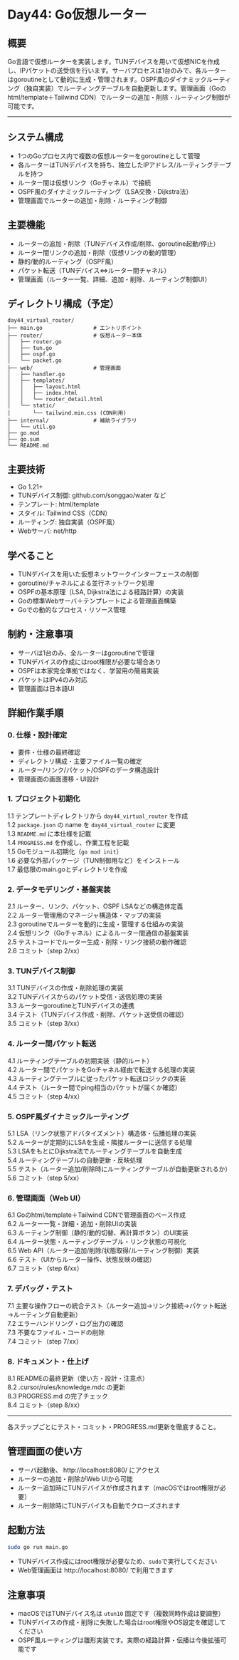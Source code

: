 # Day44: Go仮想ルーター

## 概要
Go言語で仮想ルーターを実装します。TUNデバイスを用いて仮想NICを作成し、IPパケットの送受信を行います。サーバプロセスは1台のみで、各ルーターはgoroutineとして動的に生成・管理されます。OSPF風のダイナミックルーティング（独自実装）でルーティングテーブルを自動更新します。管理画面（Goのhtml/template＋Tailwind CDN）でルーターの追加・削除・ルーティング制御が可能です。

---

## システム構成
- 1つのGoプロセス内で複数の仮想ルーターをgoroutineとして管理
- 各ルーターはTUNデバイスを持ち、独立したIPアドレス/ルーティングテーブルを持つ
- ルーター間は仮想リンク（Goチャネル）で接続
- OSPF風のダイナミックルーティング（LSA交換・Dijkstra法）
- 管理画面でルーターの追加・削除・ルーティング制御

## 主要機能
- ルーターの追加・削除（TUNデバイス作成/削除、goroutine起動/停止）
- ルーター間リンクの追加・削除（仮想リンクの動的管理）
- 静的/動的ルーティング（OSPF風）
- パケット転送（TUNデバイス⇔ルーター間チャネル）
- 管理画面（ルーター一覧、詳細、追加・削除、ルーティング制御UI）

## ディレクトリ構成（予定）
```
day44_virtual_router/
├── main.go                # エントリポイント
├── router/                # 仮想ルーター本体
│   ├── router.go
│   ├── tun.go
│   ├── ospf.go
│   └── packet.go
├── web/                   # 管理画面
│   ├── handler.go
│   ├── templates/
│   │   ├── layout.html
│   │   ├── index.html
│   │   └── router_detail.html
│   └── static/
│       └── tailwind.min.css (CDN利用)
├── internal/              # 補助ライブラリ
│   └── util.go
├── go.mod
├── go.sum
└── README.md
```

## 主要技術
- Go 1.21+
- TUNデバイス制御: github.com/songgao/water など
- テンプレート: html/template
- スタイル: Tailwind CSS（CDN）
- ルーティング: 独自実装（OSPF風）
- Webサーバ: net/http

## 学べること
- TUNデバイスを用いた仮想ネットワークインターフェースの制御
- goroutine/チャネルによる並行ネットワーク処理
- OSPFの基本原理（LSA, Dijkstra法による経路計算）の実装
- Goの標準Webサーバ＋テンプレートによる管理画面構築
- Goでの動的なプロセス・リソース管理

## 制約・注意事項
- サーバは1台のみ、全ルーターはgoroutineで管理
- TUNデバイスの作成にはroot権限が必要な場合あり
- OSPFは本家完全準拠ではなく、学習用の簡易実装
- パケットはIPv4のみ対応
- 管理画面は日本語UI

## 詳細作業手順

### 0. 仕様・設計確定
- 要件・仕様の最終確認
- ディレクトリ構成・主要ファイル一覧の確定
- ルーター/リンク/パケット/OSPFのデータ構造設計
- 管理画面の画面遷移・UI設計

### 1. プロジェクト初期化
1.1 テンプレートディレクトリから `day44_virtual_router` を作成  
1.2 `package.json` の name を `day44_virtual_router` に変更  
1.3 `README.md` に本仕様を記載  
1.4 `PROGRESS.md` を作成し、作業工程を記載  
1.5 Goモジュール初期化（`go mod init`）  
1.6 必要な外部パッケージ（TUN制御用など）をインストール  
1.7 最低限のmain.goとディレクトリを作成

### 2. データモデリング・基盤実装
2.1 ルーター、リンク、パケット、OSPF LSAなどの構造体定義  
2.2 ルーター管理用のマネージャ構造体・マップの実装  
2.3 goroutineでルーターを動的に生成・管理する仕組みの実装  
2.4 仮想リンク（Goチャネル）によるルーター間通信の基盤実装  
2.5 テストコードでルーター生成・削除・リンク接続の動作確認  
2.6 コミット（step 2/xx）

### 3. TUNデバイス制御
3.1 TUNデバイスの作成・削除処理の実装  
3.2 TUNデバイスからのパケット受信・送信処理の実装  
3.3 ルーターgoroutineとTUNデバイスの連携  
3.4 テスト（TUNデバイス作成・削除、パケット送受信の確認）  
3.5 コミット（step 3/xx）

### 4. ルーター間パケット転送
4.1 ルーティングテーブルの初期実装（静的ルート）  
4.2 ルーター間でパケットをGoチャネル経由で転送する処理の実装  
4.3 ルーティングテーブルに従ったパケット転送ロジックの実装  
4.4 テスト（ルーター間でping相当のパケットが届くか確認）  
4.5 コミット（step 4/xx）

### 5. OSPF風ダイナミックルーティング
5.1 LSA（リンク状態アドバタイズメント）構造体・伝播処理の実装  
5.2 ルーターが定期的にLSAを生成・隣接ルーターに送信する処理  
5.3 LSAをもとにDijkstra法でルーティングテーブルを自動生成  
5.4 ルーティングテーブルの自動更新・反映処理  
5.5 テスト（ルーター追加/削除時にルーティングテーブルが自動更新されるか）  
5.6 コミット（step 5/xx）

### 6. 管理画面（Web UI）
6.1 Goのhtml/template＋Tailwind CDNで管理画面のベース作成  
6.2 ルーター一覧・詳細・追加・削除UIの実装  
6.3 ルーティング制御（静的/動的切替、再計算ボタン）のUI実装  
6.4 ルーター状態・ルーティングテーブル・リンク状態の可視化  
6.5 Web API（ルーター追加/削除/状態取得/ルーティング制御）実装  
6.6 テスト（UIからルーター操作、状態反映の確認）  
6.7 コミット（step 6/xx）

### 7. デバッグ・テスト
7.1 主要な操作フローの統合テスト（ルーター追加→リンク接続→パケット転送→ルーティング自動更新）  
7.2 エラーハンドリング・ログ出力の確認  
7.3 不要なファイル・コードの削除  
7.4 コミット（step 7/xx）

### 8. ドキュメント・仕上げ
8.1 READMEの最終更新（使い方・設計・注意点）  
8.2 .cursor/rules/knowledge.mdc の更新  
8.3 PROGRESS.md の完了チェック  
8.4 コミット（step 8/xx）

---

各ステップごとにテスト・コミット・PROGRESS.md更新を徹底すること。

## 管理画面の使い方

- サーバ起動後、 http://localhost:8080/ にアクセス
- ルーターの追加・削除がWeb UIから可能
- ルーター追加時にTUNデバイスが作成されます（macOSではroot権限が必要）
- ルーター削除時にTUNデバイスも自動でクローズされます

## 起動方法

```sh
sudo go run main.go
```

- TUNデバイス作成にはroot権限が必要なため、`sudo`で実行してください
- Web管理画面は http://localhost:8080/ で利用できます

## 注意事項
- macOSではTUNデバイス名は `utun10` 固定です（複数同時作成は要調整）
- TUNデバイスの作成・削除に失敗した場合はroot権限やOS設定を確認してください
- OSPF風ルーティングは雛形実装です。実際の経路計算・伝播は今後拡張可能です
